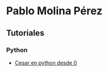 <!-- ![Image](Foto.jpg)
-->

# Pablo Molina Pérez 

## Tutoriales
### Python
  - [Cesar en python desde 0](https://pablomolina23.github.io/cesar.md)
  





